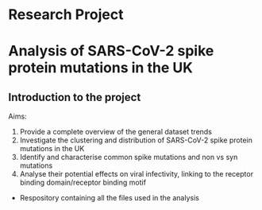 # Research Project

# Analysis of SARS-CoV-2 spike protein mutations in the UK


## Introduction to the project
Aims:

1.	Provide a complete overview of the general dataset trends
2.	Investigate the clustering and distribution of SARS-CoV-2 spike protein mutations in the UK
3.	Identify and characterise common spike mutations and non vs syn mutations
4.	Analyse their potential effects on viral infectivity, linking to the receptor binding domain/receptor binding motif



- Respository containing all the files used in the analysis
